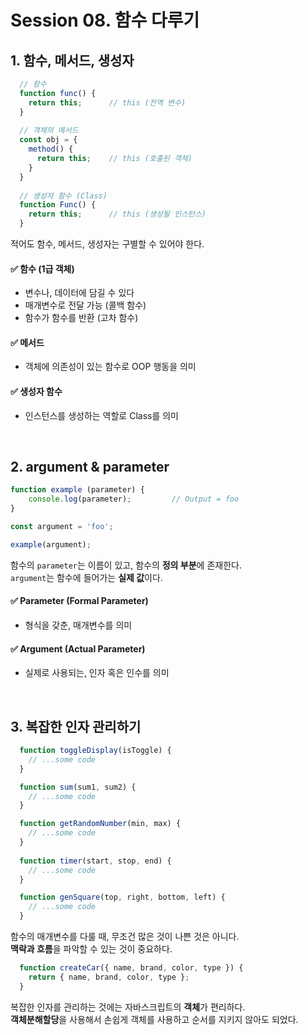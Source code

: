 # Session 08. 함수 다루기
## 1. 함수, 메서드, 생성자
```javascript
  // 함수
  function func() {
    return this;      // this (전역 변수)
  }
  
  // 객체의 메서드
  const obj = {
    method() {
      return this;    // this (호출된 객체)
    }
  }
  
  // 생성자 함수 (Class)
  function Func() {
    return this;      // this (생성될 인스턴스)
  }
```
적어도 함수, 메서드, 생성자는 구별할 수 있어야 한다.<br>
#### ✅ 함수 (1급 객체)
- 변수나, 데이터에 담길 수 있다
- 매개변수로 전달 가능 (콜백 함수)
- 함수가 함수를 반환 (고차 함수)
#### ✅ 메서드
- 객체에 의존성이 있는 함수로 OOP 행동을 의미
#### ✅ 생성자 함수
- 인스턴스를 생성하는 역할로 Class를 의미
<br>

## 2. argument & parameter
```javascript
function example (parameter) {
    console.log(parameter);         // Output = foo
}

const argument = 'foo';

example(argument);
```
함수의 `parameter`는 이름이 있고, 함수의 **정의 부분**에 존재한다.<br>
`argument`는 함수에 들어가는 **실제 값**이다.<br>
#### ✅ Parameter (Formal Parameter)
- 형식을 갖춘, 매개변수를 의미
#### ✅ Argument (Actual Parameter)
- 실제로 사용되는, 인자 혹은 인수를 의미
<br>

## 3. 복잡한 인자 관리하기
```javascript
  function toggleDisplay(isToggle) {
    // ...some code
  }

  function sum(sum1, sum2) {
    // ...some code
  }

  function getRandomNumber(min, max) {
    // ...some code
  }
  
  function timer(start, stop, end) {
    // ...some code
  }

  function genSquare(top, right, bottom, left) {
    // ...some code
  }
```
함수의 매개변수를 다룰 때, 무조건 많은 것이 나쁜 것은 아니다.<br>
**맥락과 흐름**을 파악할 수 있는 것이 중요하다.<br>
```javascript
  function createCar({ name, brand, color, type }) {
    return { name, brand, color, type };
  }
```
복잡한 인자를 관리하는 것에는 자바스크립트의 **객체**가 편리하다.<br>
**객체분해할당**을 사용해서 손쉽게 객체를 사용하고 순서를 지키지 않아도 되었다.<br>
